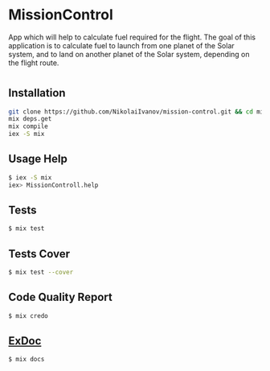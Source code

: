 # MissionControl

App which will help to calculate fuel required for the flight. The goal of this application is to calculate fuel to launch from one planet of the Solar system, and to land on another planet of the Solar system, depending on the flight route.

#


## Installation
```bash
git clone https://github.com/NikolaiIvanov/mission-control.git && cd mission-control
mix deps.get
mix compile
iex -S mix
```

## Usage Help
```bash
$ iex -S mix
iex> MissionControll.help
```

## Tests
```bash
$ mix test
```

## Tests Cover
```bash
$ mix test --cover
```

## Code Quality Report
```bash
$ mix credo
```

## **[ExDoc](https://htmlpreview.github.io/?https://github.com/NikolaiIvanov/mission-control/blob/master/doc/MissionControl.html)**
```bash
$ mix docs
```